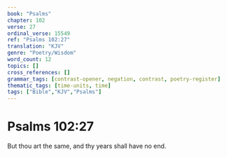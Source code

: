 ```yaml
---
book: "Psalms"
chapter: 102
verse: 27
ordinal_verse: 15549
ref: "Psalms 102:27"
translation: "KJV"
genre: "Poetry/Wisdom"
word_count: 12
topics: []
cross_references: []
grammar_tags: [contrast-opener, negation, contrast, poetry-register]
thematic_tags: [time-units, time]
tags: ["Bible","KJV","Psalms"]
---
```


# Psalms 102:27

But thou art the same, and thy years shall have no end.
